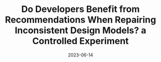 ---
title: "Do Developers Benefit from Recommendations When Repairing Inconsistent Design Models? a Controlled Experiment"
collection: publications
permalink: /publication/2023_Do Developers Benefit from Recommendations When Repairing Inconsistent Design Models a Controlled Experiment
excerpt: 'Marchezan, L., Assunçao, W. K., Michelon, G.K., & Egyed, A.. (EASE 2023). Do Developers Benefit from Recommendations When Repairing Inconsistent Design Models? a Controlled Experiment.'
date: 2023-06-14
venue: 'EASE'
link: 'https://dl.acm.org/doi/10.1145/3593434.3593482'
---